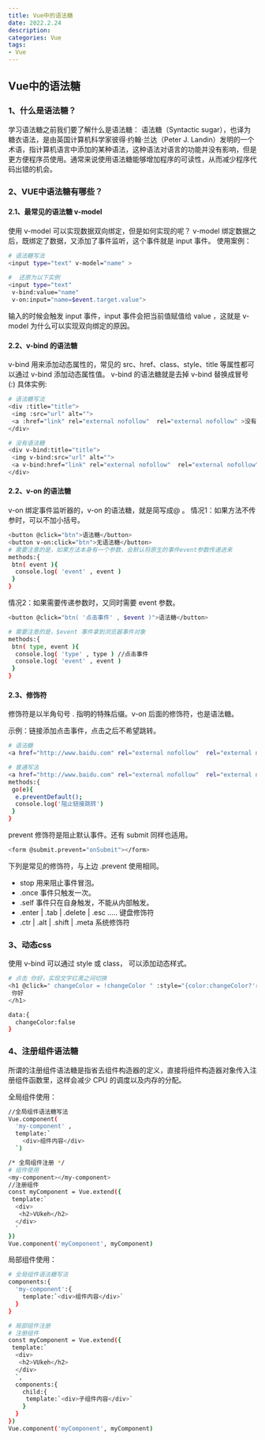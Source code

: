 ```yaml
---
title: Vue中的语法糖
date: 2022.2.24
description: 
categories: Vue
tags:
- Vue
---
```

<script src="prism.js"></script>
<link href="themes/prism.css" rel="stylesheet" />

## Vue中的语法糖 ##

### 1、什么是语法糖？ ###
学习语法糖之前我们要了解什么是语法糖：
语法糖（Syntactic sugar），也译为糖衣语法，是由英国计算机科学家彼得·约翰·兰达（Peter J. Landin）发明的一个术语，指计算机语言中添加的某种语法，这种语法对语言的功能并没有影响，但是更方便程序员使用。通常来说使用语法糖能够增加程序的可读性，从而减少程序代码出错的机会。

### 2、VUE中语法糖有哪些？ ###

#### 2.1、最常见的语法糖 v-model ####
使用 v-model 可以实现数据双向绑定，但是如何实现的呢？
v-model 绑定数据之后，既绑定了数据，又添加了事件监听，这个事件就是 input 事件。
使用案例：
```bash
# 语法糖写法
<input type="text" v-model="name" >
  
#  还原为以下实例
<input type="text" 
 v-bind:value="name" 
 v-on:input="name=$event.target.value">
```
输入的时候会触发 input 事件，input 事件会把当前值赋值给 value ，这就是 v-model 为什么可以实现双向绑定的原因。

#### 2.2、v-bind 的语法糖 ####
v-bind 用来添加动态属性的，常见的 src、href、class、style、title 等属性都可以通过 v-bind 添加动态属性值。
v-bind 的语法糖就是去掉 v-bind 替换成冒号 (:)
具体实例:
```bash
# 语法糖写法
<div :title="title">
 <img :src="url" alt="">
 <a :href="link" rel="external nofollow"  rel="external nofollow" >没有语法糖</a>
</div>

# 没有语法糖
<div v-bind:title="title">
 <img v-bind:src="url" alt="">
 <a v-bind:href="link" rel="external nofollow"  rel="external nofollow" >没有语法糖</a>
</div>
```

#### 2.2、v-on 的语法糖 ####
v-on 绑定事件监听器的，v-on 的语法糖，就是简写成@ 。
情况1：如果方法不传参时，可以不加小括号。
```bash
<button @click="btn">语法糖</button>
<button v-on:click="btn">无语法糖</button>
# 需要注意的是，如果方法本身有一个参数，会默认将原生的事件event参数传递进来
methods:{
 btn( event ){
  console.log( 'event' , event )
 }
}
```
情况2：如果需要传递参数时，又同时需要 event 参数。
```bash
<button @click="btn( '点击事件' , $event )">语法糖</button>

# 需要注意的是，$event 事件拿到浏览器事件对象
methods:{
 btn( type, event ){
  console.log( 'type' , type ) //点击事件
  console.log( 'event' , event )
 }
}
```

#### 2.3、修饰符 ####
修饰符是以半角句号 . 指明的特殊后缀。v-on 后面的修饰符，也是语法糖。

示例：链接添加点击事件，点击之后不希望跳转。
```bash
# 语法糖
<a href="http://www.baidu.com" rel="external nofollow"  rel="external nofollow"  @click.prevent="go">百度</a>

# 普通写法
<a href="http://www.baidu.com" rel="external nofollow"  rel="external nofollow"  v-on:click="go">百度</a>
methods:{
 go(e){
  e.preventDefault();
  console.log('阻止链接跳转')
 }
}
```

prevent 修饰符是阻止默认事件。还有 submit 同样也适用。

```bash
<form @submit.prevent="onSubmit"></form>
```

下列是常见的修饰符，与上边 .prevent 使用相同。
*  stop 用来阻止事件冒泡。
*  .once 事件只触发一次。
*  .self 事件只在自身触发，不能从内部触发。
*  .enter | .tab | .delete | .esc ..... 键盘修饰符
*  .ctr | .alt | .shift | .meta 系统修饰符


### 3、动态css ###

使用 v-bind 可以通过 style 或 class， 可以添加动态样式。
```bash
# 点击 你好，实现文字红黑之间切换
<h1 @click=" changeColor = !changeColor " :style="{color:changeColor?'red':'black'}">
 你好
</h1>

data:{
  changeColor:false
}
```

### 4、注册组件语法糖 ###
所谓的注册组件语法糖是指省去组件构造器的定义，直接将组件构造器对象传入注册组件函数里，这样会减少 CPU 的调度以及内存的分配。

全局组件使用：
```bash
//全局组件语法糖写法
Vue.component(
  'my-component' , 
  template:`
  	<div>组件内容</div>
  `)

/* 全局组件注册 */
# 组件使用
<my-component></my-component>
//注册组件
const myComponent = Vue.extend({
 template:`
  <div>
   <h2>VUkeh</h2>    
  </div>
  `
})
Vue.component('myComponent', myComponent)
```
局部组件使用：
```bash
# 全局组件语法糖写法
components:{
  'my-component':{
  	template:`<div>组件内容</div>`
  }
}

# 局部组件注册
# 注册组件
const myComponent = Vue.extend({
 template:`
  <div>
   <h2>VUkeh</h2>    
  </div>
  `,
  components:{
  	child:{
     template:`<div>子组件内容</div>`
    }
  }
})
Vue.component('myComponent', myComponent)
```